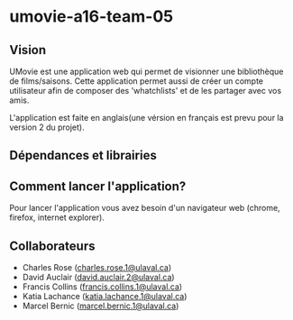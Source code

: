﻿# umovie-a16-team-05

## Vision

UMovie est une application web qui permet de visionner une bibliothèque de films/saisons. Cette application permet aussi de créer un compte utilisateur afin de composer des 'whatchlists' et de les partager avec vos amis.

L'application est faite en anglais(une vérsion en français est prevu pour la version 2 du projet).

## Dépendances et librairies 


## Comment lancer l'application?

Pour lancer l'application vous avez besoin d'un navigateur web (chrome, firefox, internet explorer).

## Collaborateurs

* Charles Rose (charles.rose.1@ulaval.ca)
* David Auclair (david.auclair.2@ulaval.ca)
* Francis Collins (francis.collins.1@ulaval.ca)
* Katia Lachance (katia.lachance.1@ulaval.ca)
* Marcel Bernic (marcel.bernic.1@ulaval.ca)
